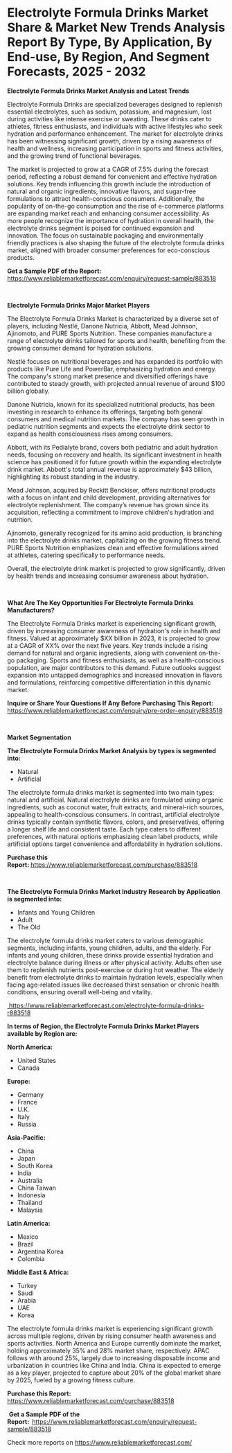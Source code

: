 <p><h1>Electrolyte Formula Drinks Market Share & Market New Trends Analysis Report By Type, By Application, By End-use, By Region, And Segment Forecasts, 2025 - 2032</h1></p><p><strong>Electrolyte Formula Drinks Market Analysis and Latest Trends</strong></p>
<p><p>Electrolyte Formula Drinks are specialized beverages designed to replenish essential electrolytes, such as sodium, potassium, and magnesium, lost during activities like intense exercise or sweating. These drinks cater to athletes, fitness enthusiasts, and individuals with active lifestyles who seek hydration and performance enhancement. The market for electrolyte drinks has been witnessing significant growth, driven by a rising awareness of health and wellness, increasing participation in sports and fitness activities, and the growing trend of functional beverages.</p><p>The market is projected to grow at a CAGR of 7.5% during the forecast period, reflecting a robust demand for convenient and effective hydration solutions. Key trends influencing this growth include the introduction of natural and organic ingredients, innovative flavors, and sugar-free formulations to attract health-conscious consumers. Additionally, the popularity of on-the-go consumption and the rise of e-commerce platforms are expanding market reach and enhancing consumer accessibility. As more people recognize the importance of hydration in overall health, the electrolyte drinks segment is poised for continued expansion and innovation. The focus on sustainable packaging and environmentally friendly practices is also shaping the future of the electrolyte formula drinks market, aligned with broader consumer preferences for eco-conscious products.</p></p>
<p><strong>Get a Sample PDF of the Report:&nbsp;</strong> <a href="https://www.reliablemarketforecast.com/enquiry/request-sample/883518?utm_campaign=3431&utm_medium=2&utm_source=Github&utm_content=ia&utm_term=07042025&utm_id=electrolyte-formula-drinks">https://www.reliablemarketforecast.com/enquiry/request-sample/883518</a></p>
<p>&nbsp;</p>
<p><strong>Electrolyte Formula Drinks Major Market Players</strong></p>
<p><p>The Electrolyte Formula Drinks Market is characterized by a diverse set of players, including Nestlé, Danone Nutricia, Abbott, Mead Johnson, Ajinomoto, and PURE Sports Nutrition. These companies manufacture a range of electrolyte drinks tailored for sports and health, benefiting from the growing consumer demand for hydration solutions.</p><p>Nestlé focuses on nutritional beverages and has expanded its portfolio with products like Pure Life and PowerBar, emphasizing hydration and energy. The company's strong market presence and diversified offerings have contributed to steady growth, with projected annual revenue of around $100 billion globally.</p><p>Danone Nutricia, known for its specialized nutritional products, has been investing in research to enhance its offerings, targeting both general consumers and medical nutrition markets. The company has seen growth in pediatric nutrition segments and expects the electrolyte drink sector to expand as health consciousness rises among consumers.</p><p>Abbott, with its Pedialyte brand, covers both pediatric and adult hydration needs, focusing on recovery and health. Its significant investment in health science has positioned it for future growth within the expanding electrolyte drink market. Abbott's total annual revenue is approximately $43 billion, highlighting its robust standing in the industry.</p><p>Mead Johnson, acquired by Reckitt Benckiser, offers nutritional products with a focus on infant and child development, providing alternatives for electrolyte replenishment. The company’s revenue has grown since its acquisition, reflecting a commitment to improve children's hydration and nutrition.</p><p>Ajinomoto, generally recognized for its amino acid production, is branching into the electrolyte drinks market, capitalizing on the growing fitness trend. PURE Sports Nutrition emphasizes clean and effective formulations aimed at athletes, catering specifically to performance needs.</p><p>Overall, the electrolyte drink market is projected to grow significantly, driven by health trends and increasing consumer awareness about hydration.</p></p>
<p>&nbsp;</p>
<p><strong>What Are The Key Opportunities For Electrolyte Formula Drinks Manufacturers?</strong></p>
<p><p>The Electrolyte Formula Drinks market is experiencing significant growth, driven by increasing consumer awareness of hydration's role in health and fitness. Valued at approximately $XX billion in 2023, it is projected to grow at a CAGR of XX% over the next five years. Key trends include a rising demand for natural and organic ingredients, along with convenient on-the-go packaging. Sports and fitness enthusiasts, as well as a health-conscious population, are major contributors to this demand. Future outlooks suggest expansion into untapped demographics and increased innovation in flavors and formulations, reinforcing competitive differentiation in this dynamic market.</p></p>
<p><strong>Inquire or Share Your Questions If Any Before Purchasing This Report:</strong> <a href="https://www.reliablemarketforecast.com/enquiry/pre-order-enquiry/883518?utm_campaign=3431&utm_medium=2&utm_source=Github&utm_content=ia&utm_term=07042025&utm_id=electrolyte-formula-drinks">https://www.reliablemarketforecast.com/enquiry/pre-order-enquiry/883518</a></p>
<p>&nbsp;</p>
<p><strong>Market Segmentation</strong></p>
<p><strong>The Electrolyte Formula Drinks Market Analysis by types is segmented into:</strong></p>
<p><ul><li>Natural</li><li>Artificial</li></ul></p>
<p><p>The electrolyte formula drinks market is segmented into two main types: natural and artificial. Natural electrolyte drinks are formulated using organic ingredients, such as coconut water, fruit extracts, and mineral-rich sources, appealing to health-conscious consumers. In contrast, artificial electrolyte drinks typically contain synthetic flavors, colors, and preservatives, offering a longer shelf life and consistent taste. Each type caters to different preferences, with natural options emphasizing clean label products, while artificial options target convenience and affordability in hydration solutions.</p></p>
<p><strong>Purchase this Report:&nbsp;</strong><a href="https://www.reliablemarketforecast.com/purchase/883518?utm_campaign=3431&utm_medium=2&utm_source=Github&utm_content=ia&utm_term=07042025&utm_id=electrolyte-formula-drinks">https://www.reliablemarketforecast.com/purchase/883518</a></p>
<p>&nbsp;</p>
<p><strong>The Electrolyte Formula Drinks Market Industry Research by Application is segmented into:</strong></p>
<p><ul><li>Infants and Young Children</li><li>Adult</li><li>The Old</li></ul></p>
<p><p>The electrolyte formula drinks market caters to various demographic segments, including infants, young children, adults, and the elderly. For infants and young children, these drinks provide essential hydration and electrolyte balance during illness or after physical activity. Adults often use them to replenish nutrients post-exercise or during hot weather. The elderly benefit from electrolyte drinks to maintain hydration levels, especially when facing age-related issues like decreased thirst sensation or chronic health conditions, ensuring overall well-being and vitality.</p></p>
<p><a href="https://www.reliablemarketforecast.com/electrolyte-formula-drinks-r883518?utm_campaign=3431&utm_medium=2&utm_source=Github&utm_content=ia&utm_term=07042025&utm_id=electrolyte-formula-drinks">&nbsp;https://www.reliablemarketforecast.com/electrolyte-formula-drinks-r883518</a></p>
<p><strong>In terms of Region, the Electrolyte Formula Drinks Market Players available by Region are:</strong></p>
<p>
    <p> <strong> North America: </strong>
        <ul>
            <li>United States</li>
            <li>Canada</li>
        </ul>
        </p> 
    <p> <strong> Europe: </strong>
        <ul>
            <li>Germany</li>
            <li>France</li>
            <li>U.K.</li>
            <li>Italy</li>
            <li>Russia</li>
        </ul>
        </p> 
    <p> <strong> Asia-Pacific: </strong>
        <ul>
            <li>China</li>
            <li>Japan</li>
            <li>South Korea</li>
            <li>India</li>
            <li>Australia</li>
            <li>China Taiwan</li>
            <li>Indonesia</li>
            <li>Thailand</li>
            <li>Malaysia</li>
        </ul>
        </p> 
    <p> <strong> Latin America: </strong>
        <ul>
            <li>Mexico</li>
            <li>Brazil</li>
            <li>Argentina Korea</li>
            <li>Colombia</li>
        </ul>
        </p> 
    <p> <strong> Middle East & Africa: </strong>
        <ul>
            <li>Turkey</li>
            <li>Saudi</li>
            <li>Arabia</li>
            <li>UAE</li>
            <li>Korea</li>
        </ul>
    </p>
    </p>
<p><p>The electrolyte formula drinks market is experiencing significant growth across multiple regions, driven by rising consumer health awareness and sports activities. North America and Europe currently dominate the market, holding approximately 35% and 28% market share, respectively. APAC follows with around 25%, largely due to increasing disposable income and urbanization in countries like China and India. China is expected to emerge as a key player, projected to capture about 20% of the global market share by 2025, fueled by a growing fitness culture.</p></p>
<p><strong>Purchase this Report: </strong><a href="https://www.reliablemarketforecast.com/purchase/883518?utm_campaign=3431&utm_medium=2&utm_source=Github&utm_content=ia&utm_term=07042025&utm_id=electrolyte-formula-drinks">https://www.reliablemarketforecast.com/purchase/883518</a></p>
<p>&nbsp;<strong>Get a Sample PDF of the Report:&nbsp;&nbsp;</strong><a href="https://www.reliablemarketforecast.com/enquiry/request-sample/883518?utm_campaign=3431&utm_medium=2&utm_source=Github&utm_content=ia&utm_term=07042025&utm_id=electrolyte-formula-drinks">https://www.reliablemarketforecast.com/enquiry/request-sample/883518</a></p>
<p><strong></strong></p>
<p>Check more reports on <a href="https://www.reliablemarketforecast.com/?utm_campaign=3431&utm_medium=2&utm_source=Github&utm_content=ia&utm_term=07042025&utm_id=electrolyte-formula-drinks">https://www.reliablemarketforecast.com/</a></p>